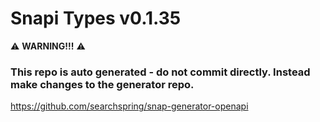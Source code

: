 # Snapi Types v0.1.35

:warning: **WARNING!!!** :warning:
### This repo is auto generated - do not commit directly. Instead make changes to the generator repo.
https://github.com/searchspring/snap-generator-openapi